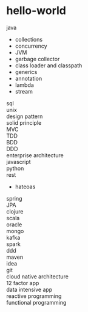 # hello-world
java</br>
<ul>
  <li>collections</li>
  <li>concurrency</li>
  <li>JVM</li>
  <li>garbage collector</li>
  <li>class loader and classpath</li>
  <li>generics</li>
  <li>annotation</li>
  <li>lambda</li>
  <li>stream</li>
</ul>  
sql</br>
unix</br>
design pattern</br>
solid principle</br>
MVC</br>
TDD</br>
BDD</br>
DDD</br>
enterprise architecture</br>
javascript</br>
python</br>
rest</br>
<ul>
  <li>hateoas</li>
</ul>
spring</br>
JPA</br>
clojure</br>
scala</br>
oracle</br>
mongo</br>
kafka</br>
spark</br>
ddd</br>
maven</br>
idea</br>
git</br>
cloud native architecture</br>
12 factor app</br>
data intensive app</br>
reactive programming</br>
functional programming</br>
